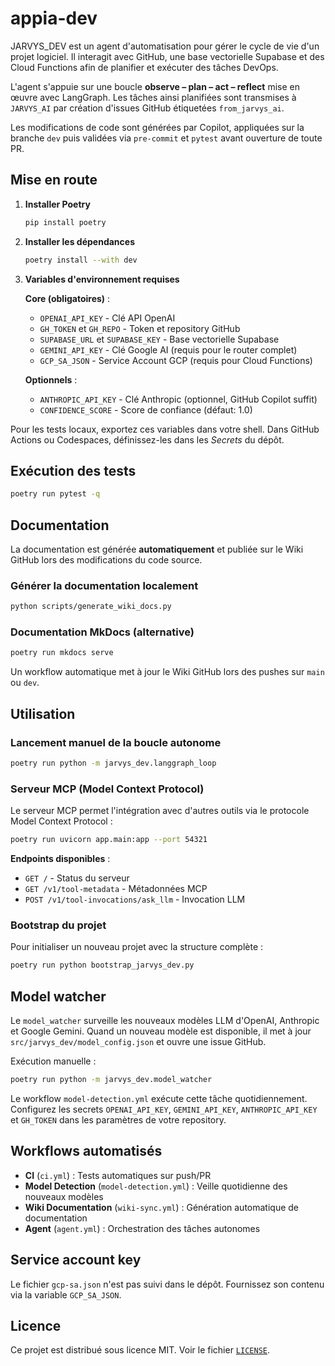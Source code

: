 # appia-dev

JARVYS_DEV est un agent d'automatisation pour gérer le cycle de vie d'un
projet logiciel. Il interagit avec GitHub, une base vectorielle Supabase et des
Cloud Functions afin de planifier et exécuter des tâches DevOps.

L'agent s'appuie sur une boucle **observe – plan – act – reflect** mise en
œuvre avec LangGraph. Les tâches ainsi planifiées sont transmises à
`JARVYS_AI` par création d'issues GitHub étiquetées `from_jarvys_ai`.

Les modifications de code sont générées par Copilot, appliquées sur la branche
`dev` puis validées via `pre-commit` et `pytest` avant ouverture de toute PR.

## Mise en route

1. **Installer Poetry**

   ```bash
   pip install poetry
   ```

2. **Installer les dépendances**

   ```bash
   poetry install --with dev
   ```

3. **Variables d'environnement requises**
   
   **Core (obligatoires)** :
   - `OPENAI_API_KEY` - Clé API OpenAI
   - `GH_TOKEN` et `GH_REPO` - Token et repository GitHub  
   - `SUPABASE_URL` et `SUPABASE_KEY` - Base vectorielle Supabase
   - `GEMINI_API_KEY` - Clé Google AI (requis pour le router complet)
   - `GCP_SA_JSON` - Service Account GCP (requis pour Cloud Functions)
   
   **Optionnels** :
   - `ANTHROPIC_API_KEY` - Clé Anthropic (optionnel, GitHub Copilot suffit)
   - `CONFIDENCE_SCORE` - Score de confiance (défaut: 1.0)

Pour les tests locaux, exportez ces variables dans votre shell.
Dans GitHub Actions ou Codespaces, définissez-les dans les _Secrets_ du dépôt.

## Exécution des tests

```bash
poetry run pytest -q
```

## Documentation

La documentation est générée **automatiquement** et publiée sur le Wiki GitHub
lors des modifications du code source.

### Générer la documentation localement

```bash
python scripts/generate_wiki_docs.py
```

### Documentation MkDocs (alternative)

```bash
poetry run mkdocs serve
```

Un workflow automatique met à jour le Wiki GitHub lors des pushes sur `main` ou `dev`.

## Utilisation

### Lancement manuel de la boucle autonome

```bash
poetry run python -m jarvys_dev.langgraph_loop
```

### Serveur MCP (Model Context Protocol)

Le serveur MCP permet l'intégration avec d'autres outils via le protocole Model Context Protocol :

```bash
poetry run uvicorn app.main:app --port 54321
```

**Endpoints disponibles** :
- `GET /` - Status du serveur
- `GET /v1/tool-metadata` - Métadonnées MCP
- `POST /v1/tool-invocations/ask_llm` - Invocation LLM

### Bootstrap du projet

Pour initialiser un nouveau projet avec la structure complète :

```bash
poetry run python bootstrap_jarvys_dev.py
```

## Model watcher

Le `model_watcher` surveille les nouveaux modèles LLM d'OpenAI, Anthropic et
Google Gemini. Quand un nouveau modèle est disponible, il met à jour
`src/jarvys_dev/model_config.json` et ouvre une issue GitHub.

Exécution manuelle :

```bash
poetry run python -m jarvys_dev.model_watcher
```

Le workflow `model-detection.yml` exécute cette tâche quotidiennement.
Configurez les secrets `OPENAI_API_KEY`, `GEMINI_API_KEY`, `ANTHROPIC_API_KEY` et
`GH_TOKEN` dans les paramètres de votre repository.

## Workflows automatisés

- **CI** (`ci.yml`) : Tests automatiques sur push/PR
- **Model Detection** (`model-detection.yml`) : Veille quotidienne des nouveaux modèles
- **Wiki Documentation** (`wiki-sync.yml`) : Génération automatique de documentation
- **Agent** (`agent.yml`) : Orchestration des tâches autonomes

## Service account key

Le fichier `gcp-sa.json` n'est pas suivi dans le dépôt.
Fournissez son contenu via la variable `GCP_SA_JSON`.

## Licence

Ce projet est distribué sous licence MIT. Voir le fichier [`LICENSE`](LICENSE).
